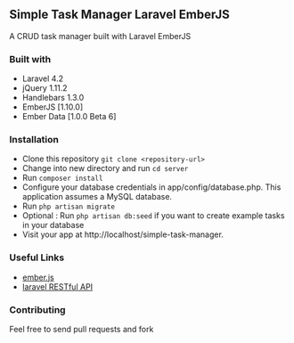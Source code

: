 ## Simple Task Manager Laravel EmberJS

 A CRUD task manager built with Laravel EmberJS

### Built with

- Laravel 4.2
- jQuery 1.11.2
- Handlebars 1.3.0
- EmberJS [1.10.0]
- Ember Data [1.0.0 Beta 6]

### Installation

*  Clone this repository `git clone <repository-url>`
*  Change into new directory and run `cd server`
*  Run `composer install`
*  Configure your database credentials in app/config/database.php. This application assumes a MySQL database.
*  Run `php artisan migrate`
*  Optional : Run `php artisan db:seed` if you want to create example tasks in your database
*  Visit your app at http://localhost/simple-task-manager.

### Useful Links

* [ember.js](https://guides.emberjs.com/v1.10.0/getting-started/)
* [laravel RESTful API](https://code.tutsplus.com/tutorials/laravel-4-a-start-at-a-restful-api-updated--net-29785/)

### Contributing

Feel free to send pull requests and fork
